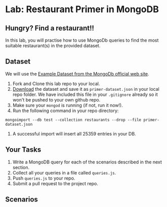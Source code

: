# Lab: Restaurant Primer in MongoDB

## Hungry? Find a restaurant!! 
In this lab, you will practise how to use MongoDb queries to find the most suitable restaurant(s) in the provided dataset.

## Dataset
We will use the [Example Dataset from the MongoDb official web site](https://docs.mongodb.org/getting-started/shell/import-data/). 

1. Fork and Clone this lab repo to your local.
1. [Download](https://raw.githubusercontent.com/mongodb/docs-assets/primer-dataset/dataset.json) the dataset and save it as `primer-dataset.json` in your local repo folder. We have included this file in your `.gitignore` already so it won't be pushed to your own github repo.
1. Make sure your `mongod` is running (if not, run it now!).
1. Run the following command in your repo directory:
```
mongoimport --db test --collection restaurants --drop --file primer-dataset.json
```
1. A successful import will insert all 25359 entries in your DB.

## Your Tasks

1. Write a MongoDB query for each of the scenarios described in the next section.
1. Collect all your queries in a file called `queries.js`.
1. Push `queries.js` to your repo.
1. Submit a pull request to the project repo.

## Scenarios